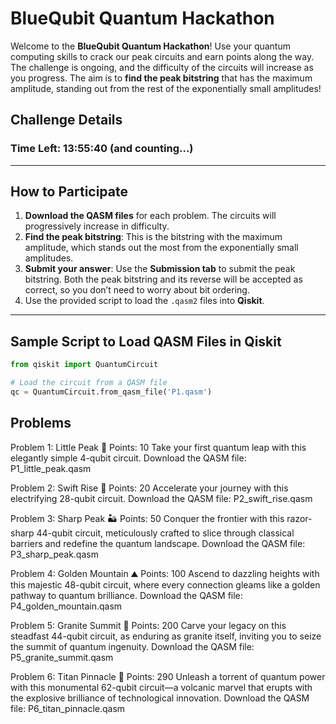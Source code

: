 # BlueQubit Quantum Hackathon

Welcome to the **BlueQubit Quantum Hackathon**! Use your quantum computing skills to crack our peak circuits and earn points along the way. The challenge is ongoing, and the difficulty of the circuits will increase as you progress. The aim is to **find the peak bitstring** that has the maximum amplitude, standing out from the rest of the exponentially small amplitudes!

## Challenge Details

### **Time Left**: 13:55:40 (and counting...)

---

## How to Participate

1. **Download the QASM files** for each problem. The circuits will progressively increase in difficulty.
2. **Find the peak bitstring**: This is the bitstring with the maximum amplitude, which stands out the most from the exponentially small amplitudes.
3. **Submit your answer**: Use the **Submission tab** to submit the peak bitstring. Both the peak bitstring and its reverse will be accepted as correct, so you don’t need to worry about bit ordering.
4. Use the provided script to load the `.qasm2` files into **Qiskit**.

---

## Sample Script to Load QASM Files in Qiskit

```python
from qiskit import QuantumCircuit

# Load the circuit from a QASM file
qc = QuantumCircuit.from_qasm_file('P1.qasm')
```

## Problems
Problem 1: Little Peak 🌱
Points: 10
Take your first quantum leap with this elegantly simple 4-qubit circuit.
Download the QASM file: P1_little_peak.qasm

Problem 2: Swift Rise 🌊
Points: 20
Accelerate your journey with this electrifying 28-qubit circuit.
Download the QASM file: P2_swift_rise.qasm

Problem 3: Sharp Peak 🏜
Points: 50
Conquer the frontier with this razor-sharp 44-qubit circuit, meticulously crafted to slice through classical barriers and redefine the quantum landscape.
Download the QASM file: P3_sharp_peak.qasm

Problem 4: Golden Mountain ⛰️
Points: 100
Ascend to dazzling heights with this majestic 48-qubit circuit, where every connection gleams like a golden pathway to quantum brilliance.
Download the QASM file: P4_golden_mountain.qasm

Problem 5: Granite Summit 🗻
Points: 200
Carve your legacy on this steadfast 44-qubit circuit, as enduring as granite itself, inviting you to seize the summit of quantum ingenuity.
Download the QASM file: P5_granite_summit.qasm

Problem 6: Titan Pinnacle 🌋
Points: 290
Unleash a torrent of quantum power with this monumental 62-qubit circuit—a volcanic marvel that erupts with the explosive brilliance of technological innovation.
Download the QASM file: P6_titan_pinnacle.qasm
